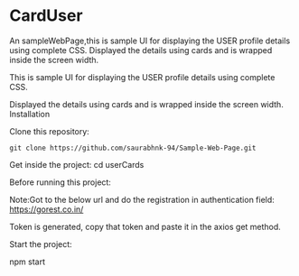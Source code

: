 # CardUser
An sampleWebPage,this is sample UI for displaying the USER profile details using complete CSS.
Displayed the details using cards and is wrapped inside the screen width.

This is sample UI for displaying the USER profile details using complete CSS.

Displayed the details using cards and is wrapped inside the screen width.
Installation

Clone this repository:

```
git clone https://github.com/saurabhnk-94/Sample-Web-Page.git
```

Get inside the project: cd userCards

Before running this project:

Note:Got to the below url and do the registration in authentication field:
https://gorest.co.in/

Token is generated, copy that token and paste it in the axios get method.

Start the project:

npm start
